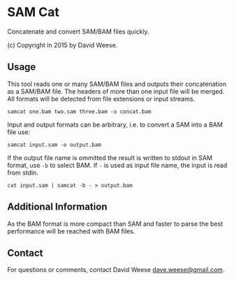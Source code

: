 SAM Cat
========

Concatenate and convert SAM/BAM files quickly.

(c) Copyright in 2015 by David Weese.

Usage
-----

This tool reads one or many SAM/BAM files and outputs their concatenation as a SAM/BAM file. 
The headers of more than one input file will be merged.
All formats will be detected from file extensions or input streams.

```
samcat one.bam two.sam three.bam -o concat.bam
```

Input and output formats can be arbitrary, i.e. to convert a SAM into a BAM file use:

```
samcat input.sam -o output.bam
```

If the output file name is ommitted the result is written to stdout in SAM format, use ```-b``` to select BAM.
If ```-``` is used as input file name, the input is read from stdin.

```
cat input.sam | samcat -b - > output.bam
```

Additional Information
----------------------

As the BAM format is more compact than SAM and faster to parse the best performance will be reached with BAM files.

Contact
-------

For questions or comments, contact David Weese <dave.weese@gmail.com>.
